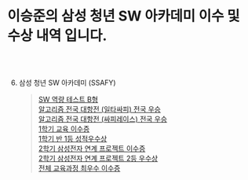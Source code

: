 # 이승준의 삼성 청년 SW 아카데미 이수 및 수상 내역 입니다.

<br/><br/>

6. 삼성 청년 SW 아카데미 (SSAFY)
   > [SW 역량 테스트 B형][B형]<br/>
   > [알고리즘 전국 대항전 (일타싸피) 전국 우승][일타싸피]<br/>
   > [알고리즘 전국 대항전 (싸피레이스) 전국 우승][싸피레이스]<br/>
   > [1학기 교육 이수증][1학기이수증]<br/>
   > [1학기 반 1등 성적우수상][1학기우수]<br/>
   > [2학기 삼성전자 연계 프로젝트 이수증][프로젝트이수증]<br/>
   > [2학기 삼성전자 연계 프로젝트 2등 우수상][프로젝트우수상]<br/>
   > [전체 교육과정 최우수 이수증][최우수이수증]<br/>

[B형]: https://github.com/tmdwns7809/portfolio/blob/main/SSAFY/SW%20%EC%97%AD%EB%9F%89%20%ED%85%8C%EC%8A%A4%ED%8A%B8%20B%ED%98%95.jpg "B형"
[일타싸피]: https://github.com/tmdwns7809/portfolio/blob/main/SSAFY/%EC%9D%BC%ED%83%80%EC%8B%B8%ED%94%BC%20%EA%B2%B0%EA%B3%BC.png "일타싸피"
[싸피레이스]: https://github.com/tmdwns7809/portfolio/blob/main/SSAFY/%EC%8B%B8%ED%94%BC%EB%A0%88%EC%9D%B4%EC%8A%A4%20%EA%B2%B0%EA%B3%BC.png "싸피레이스"
[1학기이수증]: https://github.com/tmdwns7809/portfolio/blob/main/SSAFY/SSAFY%201%ED%95%99%EA%B8%B0%20%EA%B5%90%EC%9C%A1%EC%9D%B4%EC%88%98%EC%A6%9D.jpg "1학기이수증"
[1학기우수]: https://github.com/tmdwns7809/portfolio/blob/main/SSAFY/SSAFY%201%ED%95%99%EA%B8%B0%20%EB%B0%98%201%EB%93%B1%20%EC%9D%B4%EC%88%98%20%EC%A6%9D%EB%AA%85%EC%84%9C.jpg "1학기우수"
[프로젝트이수증]: https://github.com/tmdwns7809/portfolio/blob/main/SSAFY/SSAFY%20%EC%82%BC%EC%84%B1%EC%A0%84%EC%9E%90%20DA%20%EC%82%AC%EC%97%85%EB%B6%80%20%EC%97%B0%EA%B3%84%20%ED%94%84%EB%A1%9C%EC%A0%9D%ED%8A%B8%20%EC%9D%B4%EC%88%98%20%EC%A6%9D%EB%AA%85%EC%84%9C.jpg "프로젝트이수증"
[프로젝트우수상]: https://github.com/tmdwns7809/portfolio/blob/main/SSAFY/SSAFY%20%EC%82%BC%EC%84%B1%EC%A0%84%EC%9E%90%20DA%20%EC%82%AC%EC%97%85%EB%B6%80%20%EC%97%B0%EA%B3%84%20%ED%94%84%EB%A1%9C%EC%A0%9D%ED%8A%B8%20%EC%9A%B0%EC%88%98%EC%83%81.jpg "프로젝트우수상"
[최우수이수증]: https://github.com/tmdwns7809/portfolio/blob/main/SSAFY/SSAFY%20%EC%A0%84%EC%B2%B4%20%EA%B5%90%EC%9C%A1%EA%B3%BC%EC%A0%95%20%EC%B5%9C%EC%9A%B0%EC%88%98%20%EC%9D%B4%EC%88%98%20%EC%A6%9D%EB%AA%85%EC%84%9C.jpg "최우수이수증"
